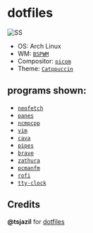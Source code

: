 # dotfiles

![SS](https://github.com/VishnuSanal/dotfiles/assets/50027064/b67a6f50-6a1d-4331-be73-c803571f48e1?raw=true)

* OS: Arch Linux
* WM: [`BSPWM`](https://github.com/baskerville/bspwm)
* Compositor: [`picom`](https://github.com/yshui/picom)
* Theme: [`Catppuccin`](https://github.com/catppuccin)

## programs shown:
* [`neofetch`](https://github.com/dylanaraps/neofetch)
* [`panes`](https://gitlab.com/dwt1/shell*color*scripts/*/blob/master/colorscripts/panes)
* [`ncmpcpp`](https://github.com/ncmpcpp/ncmpcpp)
* [`vim`](https://github.com/vim/vim)
* [`cava`](https://github.com/karlstav/cava)
* [`pipes`](https://github.com/pipeseroni/pipes.sh)
* [`brave`](https://github.com/brave)
* [`zathura`](https://github.com/pwmt/zathura)
* [`pcmanfm`](https://github.com/lxde/pcmanfm)
* [`rofi`](https://github.com/davatorium/rofi)
* [`tty-clock`](https://github.com/xorg62/tty-clock)

## Credits

**@tsjazil** for [dotfiles](https://github.com/tsjazil/dotfiles)
